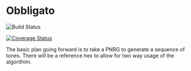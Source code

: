 # Obbligato
![Build Status](https://travis-ci.org/Penultimate-Panacea/Obbligato.svg?branch=master)

[![Coverage Status](https://coveralls.io/repos/github/Penultimate-Panacea/Obbligato/badge.svg?branch=master)](https://coveralls.io/github/Penultimate-Panacea/Obbligato?branch=master)

The basic plan going forward is to take a PNRG to generate a sequence of tones. There will be a reference hex to allow for two way usage of the algorithim.
